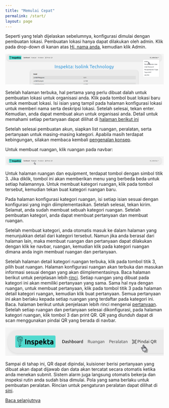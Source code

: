 ```yaml
---
title: "Memulai Cepat"
permalink: /start/
layout: page
---
```



Seperti yang telah dijelaskan sebelumnya, konfigurasi dimulai dengan pembuatan lokasi. Pembuatan lokasi hanya dapat dilakukan oleh admin.
Klik pada drop-down di kanan atas [Hi, nama anda](page.ops_url/dashboard), kemudian klik Admin.

![Admin Image](/images/admin.png)

Setelah halaman terbuka, hal pertama yang perlu dibuat dalah untuk pembuatan lokasi untuk organisasi anda. Klik pada tombol buat lokasi baru untuk membuat lokasi. Isi isian yang tampil pada halaman konfigurasi lokasi untuk memberi nama serta deskripsi lokasi. Setelah selesai, tekan enter. Kemudian, anda dapat membuat akun untuk organisasi anda. Detail untuk memahami setiap pertanyaan dapat dilihat di [halaman berikut ini](/accounts/)

Setelah selesai pembuatan akun, siapkan list ruangan, peralatan, serta pertanyaan untuk masing-masing kategori. Apabila masih terdapat kebingungan, silakan membaca kembali [pengenalan konsep](/concept).

Untuk membuat ruangan, klik ruangan pada navbar:

![Navbar Image](/images/navbar_room.png)

Untuk halaman ruangan dan equipment, terdapat tombol dengan simbol titik 3. Jika diklik, tombol ini akan memberikan menu yang berbeda beda untuk setiap halamannya. Untuk membuat kategori ruangan, klik pada tombol tersebut, kemudian tekan buat kategori ruangan baru.

Pada halaman konfigurasi kategori ruangan, isi setiap isian sesuai dengan konfigurasi yang ingin diimplementasikan.
Setelah selesai, tekan kirim. Selamat, anda sudah membuat sebuah kategori ruangan.
Setelah pembuatan kategori, anda dapat membuat pertanyaan dan membuat ruangan.

Setelah membuat kategori, anda otomatis masuk ke dalam halaman yang menunjukkan detail dari kategori tersebut. Namun jika anda berasal dari halaman lain, maka membuat ruangan dan pertanyaan dapat dilakukan dengan klik ke navbar, ruangan, kemudian klik pada kategori ruangan dimana anda ingin membuat ruangan dan pertanyaan.

Setelah halaman detail kategori ruangan terbuka, klik pada tombol titik 3, pilih buat ruangan. Halaman konfigurasi ruangan akan terbuka dan masukan informasi sesuai dengan yang akan diimplementasinya. Baca halaman berikut untuk penjelasan lebih [rinci](/rooms).
Setiap ruangan yang dibuat pada kategori ini akan memiliki pertanyaan yang sama. Sama hal nya dengan ruangan, untuk membuat pertanyaan, klik pada tombol titik 3 pada halaman detail kategori ruangan, kemudian klik buat pertanyaan. Semua pertanyaan ini akan berlaku kepada setiap ruangan yang terdaftar pada kategori ini. Baca. halaman berikut untuk penjelasan lebih rinci mengenai [pertanyaan](/question/).
Setelah setiap ruangan dan pertanyaan selesai dikonfigurasi, pada halaman kategori ruangan, klik tombol 3 dan print QR. QR yang diunduh dapat di scan menggunakan pindai QR yang berada di navbar. 

![Navbar_image_scan](/images/navbar_scan.png)

Sampai di tahap ini, QR dapat dipindai, kuisioner berisi pertanyaan yang dibuat akan dapat dijawab dan data akan tercatat secara otomatis ketika anda menekan submit. Sistem alarm juga langsung otomatis bekerja dan inspeksi rutin anda sudah bisa dimulai.
Pola yang sama berlaku untuk pembuatan peralatan. Rincian untuk pengaturan peralatan dapat dilihat di [sini](/eqt/).


[Baca selanjutnya](/location/)
